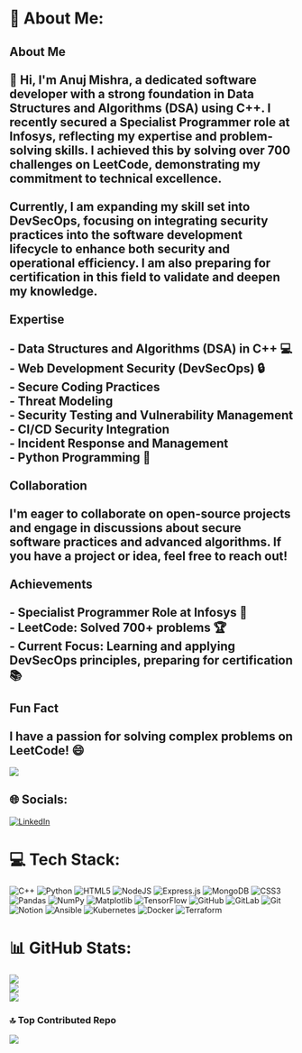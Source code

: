 # 💫 About Me:
## About Me<br><br>👋 Hi, I'm Anuj Mishra, a dedicated software developer with a strong foundation in Data Structures and Algorithms (DSA) using C++. I recently secured a Specialist Programmer role at Infosys, reflecting my expertise and problem-solving skills. I achieved this by solving over 700 challenges on LeetCode, demonstrating my commitment to technical excellence.<br><br>Currently, I am expanding my skill set into DevSecOps, focusing on integrating security practices into the software development lifecycle to enhance both security and operational efficiency. I am also preparing for certification in this field to validate and deepen my knowledge.<br><br> Expertise<br><br>- **Data Structures and Algorithms (DSA) in C++** 💻<br>- **Web Development Security (DevSecOps)** 🔒<br>  - Secure Coding Practices<br>  - Threat Modeling<br>  - Security Testing and Vulnerability Management<br>  - CI/CD Security Integration<br>  - Incident Response and Management<br>- **Python Programming** 🐍<br><br> Collaboration<br><br>I'm eager to collaborate on open-source projects and engage in discussions about secure software practices and advanced algorithms. If you have a project or idea, feel free to reach out!<br><br> Achievements<br><br>- **Specialist Programmer Role** at Infosys 🎉<br>- **LeetCode:** Solved 700+ problems 🏆<br>- **Current Focus:** Learning and applying DevSecOps principles, preparing for certification 📚<br><br> Fun Fact<br><br>I have a passion for solving complex problems on LeetCode! 😄


[![](https://visitcount.itsvg.in/api?id=imAnujMishra&icon=2&color=13)](https://visitcount.itsvg.in)

## 🌐 Socials:
[![LinkedIn](https://img.shields.io/badge/LinkedIn-%230077B5.svg?logo=linkedin&logoColor=white)](https://linkedin.com/in/anujmishra2003) 

# 💻 Tech Stack:
![C++](https://img.shields.io/badge/c++-%2300599C.svg?style=flat-square&logo=c%2B%2B&logoColor=white) ![Python](https://img.shields.io/badge/python-3670A0?style=flat-square&logo=python&logoColor=ffdd54) ![HTML5](https://img.shields.io/badge/html5-%23E34F26.svg?style=flat-square&logo=html5&logoColor=white) ![NodeJS](https://img.shields.io/badge/node.js-6DA55F?style=flat-square&logo=node.js&logoColor=white) ![Express.js](https://img.shields.io/badge/express.js-%23404d59.svg?style=flat-square&logo=express&logoColor=%2361DAFB) ![MongoDB](https://img.shields.io/badge/MongoDB-%234ea94b.svg?style=flat-square&logo=mongodb&logoColor=white) ![CSS3](https://img.shields.io/badge/css3-%231572B6.svg?style=flat-square&logo=css3&logoColor=white) ![Pandas](https://img.shields.io/badge/pandas-%23150458.svg?style=flat-square&logo=pandas&logoColor=white) ![NumPy](https://img.shields.io/badge/numpy-%23013243.svg?style=flat-square&logo=numpy&logoColor=white) ![Matplotlib](https://img.shields.io/badge/Matplotlib-%23ffffff.svg?style=flat-square&logo=Matplotlib&logoColor=black) ![TensorFlow](https://img.shields.io/badge/TensorFlow-%23FF6F00.svg?style=flat-square&logo=TensorFlow&logoColor=white) ![GitHub](https://img.shields.io/badge/github-%23121011.svg?style=flat-square&logo=github&logoColor=white) ![GitLab](https://img.shields.io/badge/gitlab-%23181717.svg?style=flat-square&logo=gitlab&logoColor=white) ![Git](https://img.shields.io/badge/git-%23F05033.svg?style=flat-square&logo=git&logoColor=white) ![Notion](https://img.shields.io/badge/Notion-%23000000.svg?style=flat-square&logo=notion&logoColor=white) ![Ansible](https://img.shields.io/badge/ansible-%231A1918.svg?style=flat-square&logo=ansible&logoColor=white) ![Kubernetes](https://img.shields.io/badge/kubernetes-%23326ce5.svg?style=flat-square&logo=kubernetes&logoColor=white) ![Docker](https://img.shields.io/badge/docker-%230db7ed.svg?style=flat-square&logo=docker&logoColor=white) ![Terraform](https://img.shields.io/badge/terraform-%235835CC.svg?style=flat-square&logo=terraform&logoColor=white)
# 📊 GitHub Stats:
![](https://github-readme-stats.vercel.app/api?username=imAnujMishra&theme=dark&hide_border=false&include_all_commits=false&count_private=false)<br/>
![](https://github-readme-streak-stats.herokuapp.com/?user=imAnujMishra&theme=dark&hide_border=false)<br/>
![](https://github-readme-stats.vercel.app/api/top-langs/?username=imAnujMishra&theme=dark&hide_border=false&include_all_commits=false&count_private=false&layout=compact)

### 🔝 Top Contributed Repo
![](https://github-contributor-stats.vercel.app/api?username=imAnujMishra&limit=5&theme=dark&combine_all_yearly_contributions=true)

<!-- Proudly created with GPRM ( https://gprm.itsvg.in ) -->
